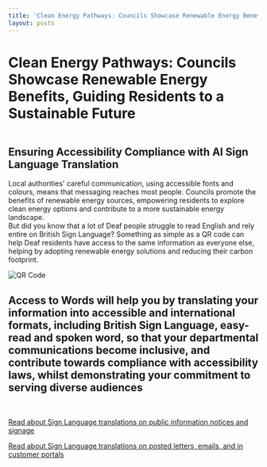 ```yaml
---
title: 'Clean Energy Pathways: Councils Showcase Renewable Energy Benefits, Guiding Residents to a Sustainable Future'
layout: posts
---
```


# Clean Energy Pathways: Councils Showcase Renewable Energy Benefits, Guiding Residents to a Sustainable Future

![]()

## Ensuring Accessibility Compliance with AI Sign Language Translation

Local authorities' careful communication, using accessible fonts and colours, means that messaging reaches most people.  Councils promote the benefits of renewable energy sources, empowering residents to explore clean energy options and contribute to a more sustainable energy landscape.  
But did you know that a lot of Deaf people struggle to read English and rely entire on British Sign Language?
Something as simple as a QR code can help Deaf residents have access to the same information as everyone else, helping by adopting renewable energy solutions and reducing their carbon footprint.

![QR Code](/posts/images/qr-contact.png)

## Access to Words will help you by translating your information into accessible and international formats, including British Sign Language, easy-read and spoken word, so that your departmental communications become inclusive, and contribute towards compliance with accessibility laws, whilst demonstrating your commitment to serving diverse audiences

<br/>

[Read about Sign Language translations on public information notices and signage](/solutions/gazette)

[Read about Sign Language translations on posted letters, emails, and in customer portals](/solutions/correspondent)
